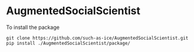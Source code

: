 # AugmentedSocialScientist

To install the package

```
git clone https://github.com/such-as-ice/AugmentedSocialScientist.git  
pip install ./AugmentedSocialScientist/package/
